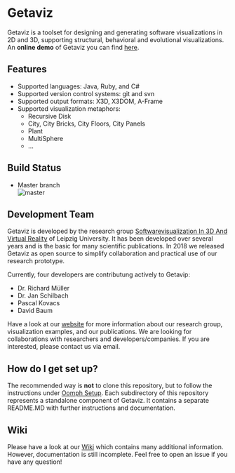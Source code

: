 # Getaviz

Getaviz is a toolset for designing and generating software visualizations in 2D and 3D, supporting structural, behavioral and evolutional visualizations. An **online demo** of Getaviz you can find [here](https://home.uni-leipzig.de/svis/getaviz/Index.html).

## Features
* Supported languages: Java, Ruby, and C#  
* Supported version control systems: git and svn  
* Supported output formats: X3D, X3DOM, A-Frame  
* Supported visualization metaphors: 
  * Recursive Disk
  * City, City Bricks, City Floors, City Panels
  * Plant
  * MultiSphere
  * …

## Build Status

* Master branch  
![master](https://codeship.com/projects/409e3130-0a2e-0133-98c2-269fed99bda5/status?branch=master)

## Development Team

Getaviz is developed by the research group [Softwarevisualization In 3D And Virtual Reality](https://home.uni-leipzig.de/svis/) of Leipzig University. It has been developed over several years and is the basic for many scientific publications. In 2018 we released Getaviz as open source to simplify collaboration and practical use of our research prototype. 

Currently, four developers are contributung actively to Getavip:
* Dr. Richard Müller
* Dr. Jan Schilbach
* Pascal Kovacs
* David Baum

Have a look at our [website](https://home.uni-leipzig.de/svis/) for more information about our research group, visualization examples, and our publications. We are looking for collaborations with researchers and developers/companies. If you are interested, please contact us via email.

## How do I get set up? ###

The recommended way is **not** to clone this repository, but to follow the instructions under [Oomph Setup](../wiki/Oomph%20Setup).
Each subdirectory of this repository represents a standalone component of Getaviz. It contains a separate README.MD with further instructions and documentation.

## Wiki

Please have a look at our [Wiki](../wiki/Home) which contains many additional information. However, documentation is still incomplete. Feel free to open an issue if you have any question!
